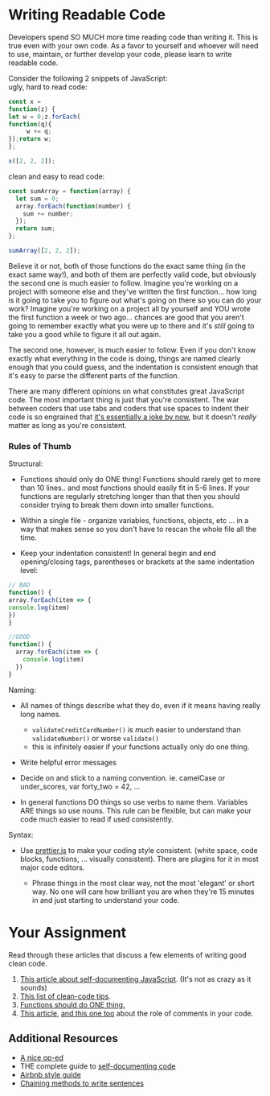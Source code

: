 # Writing Readable Code

Developers spend SO MUCH more time reading code than writing it.  This is true even with your own code.  As a favor to yourself and whoever will need to use, maintain, or further develop your code, please learn to write readable code.

Consider the following 2 snippets of JavaScript:  
ugly, hard to read code:

```javascript
const x = 
function(z) {
let w = 0;z.forEach(
function(q){
     w += q;
});return w;
};

x([2, 2, 2]);
```

clean and easy to read code:

```javascript
const sumArray = function(array) {
  let sum = 0;
  array.forEach(function(number) {
    sum += number;
  });
  return sum;
};

sumArray([2, 2, 2]);
```

Believe it or not, both of those functions do the exact same thing \(in the exact same way!\), and both of them are perfectly valid code, but obviously the second one is much easier to follow.  Imagine you're working on a project with someone else and they've written the first function... how long is it going to take you to figure out what's going on there so you can do your work?  Imagine you're working on a project all by yourself and YOU wrote the first function a week or two ago... chances are good that you aren't going to remember exactly what you were up to there and it's _still_ going to take you a good while to figure it all out again.

The second one, however, is much easier to follow.  Even if you don't know exactly what everything in the code is doing, things are named clearly enough that you could guess, and the indentation is consistent enough that it's easy to parse the different parts of the function.

There are many different opinions on what constitutes great JavaScript code.  The most important thing is just that you're consistent.  The war between coders that use tabs and coders that use spaces to indent their code is so engrained that [it's essentially a joke by now](https://www.youtube.com/watch?v=SsoOG6ZeyUI), but it doesn't _really_ matter as long as you're consistent.

### Rules of Thumb

Structural:

* Functions should only do ONE thing! Functions should rarely get to more than 10 lines.. and most functions should easily fit in 5-6 lines.  If your functions are regularly stretching longer than that then you should consider trying to break them down into smaller functions.
* Within a single file - organize variables, functions, objects, etc ... in a way that makes sense so you don't have to rescan the whole file all the time.

* Keep your indentation consistent!  In general begin and end opening/closing tags, parentheses or brackets at the same indentation level:

```js
// BAD
function() {
array.forEach(item => {
console.log(item)
})
}

//GOOD
function() {
  array.forEach(item => {
    console.log(item)
  })
}
```

Naming:

* All names of things describe what they do, even if it means having really long names.

  * `validateCreditCardNumber()` is _much_ easier to understand than `validateNumber()` or worse `validate()`
  * this is infinitely easier if your functions actually only do one thing.

* Write helpful error messages

* Decide on and stick to a naming convention. ie. camelCase or under\_scores, var forty\_two = 42, ...

* In general functions DO things so use verbs to name them.  Variables ARE things so use nouns.  This rule can be flexible, but can make your code much easier to read if used consistently.

Syntax:

* Use [prettier.js](https://github.com/prettier/prettier) to make your coding style consistent. \(white space, code blocks, functions, ... visually consistent\). There are plugins for it in most major code editors.

  * Phrase things in the most clear way, not the most 'elegant' or short way.  No one will care how brilliant you are when they're 15 minutes in and just starting to understand your code.

# Your Assignment

Read through these articles that discuss a few elements of writing good clean code.

1. [This article about self-documenting JavaScript](https://www.sitepoint.com/self-documenting-javascript/). \(It's not as crazy as it sounds\)  
2. [This list of clean-code tips](https://onextrapixel.com/10-principles-for-keeping-your-programming-code-clean/).
3. [Functions should do ONE thing.](https://sites.google.com/site/unclebobconsultingllc/one-thing-extract-till-you-drop)
4. [This article](https://blog.codinghorror.com/coding-without-comments/), [and this one too](https://blog.codinghorror.com/code-tells-you-how-comments-tell-you-why/) about the role of comments in your code.

## Additional Resources

* [A nice op-ed](https://www.martinfowler.com/bliki/CodeAsDocumentation.html)
* THE complete guide to [self-documenting code](http://wiki.c2.com/?SelfDocumentingCode)
* [Airbnb style guide](https://github.com/airbnb/javascript)  
* [Chaining methods to write sentences](http://javascriptissexy.com/beautiful-javascript-easily-create-chainable-cascading-methods-for-expressiveness/)   



